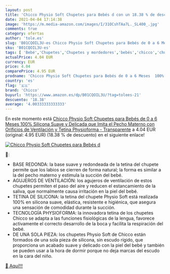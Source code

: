 ```yaml
---
layout: post
title: 'Chicco Physio Soft Chupetes para Bebés d con un 18.38 % de descuento'
date: 2021-04-04 17:14:38
image: 'https://m.media-amazon.com/images/I/31OCshTAa7L._SL400_.jpg'
comments: true
category: ofertas
author: 'tole.es'
slug: 'B01CQOIL3U-es Chicco Physio Soft Chupetes para Bebés de 0 a 6 Meses 100%...'
sku: 'B01CQOIL3U-es'
tags: [ 'Bebé','Chupetes','Chupetes y mordedores','bebés','chicco','chupetes', ]
actualPrice: 4.04 EUR
currency: EUR
price: 4.04
comparePrice: 4.95 EUR
prodname: 'Chicco Physio Soft Chupetes para Bebés de 0 a 6 Meses  100% Silicona Suave y Delicada que Imita el Pecho Materno  con Orificios de Ventilación y Tetina Physioforma - Transparente'
country: 'es'
flag: '🇪🇸'
brand: 'Chicco'
buyurl: 'https://www.amazon.es/dp/B01CQOIL3U/?tag=tolees-21'
descuento: '18.38'
average: '4.00333333333333'
---
```


En este momento está [Chicco Physio Soft Chupetes para Bebés de 0 a 6 Meses  100% Silicona Suave y Delicada que Imita el Pecho Materno  con Orificios de Ventilación y Tetina Physioforma - Transparente](https://www.amazon.es/dp/B01CQOIL3U/?tag=tolees-21) a 4.04 EUR (original: 4.95 EUR) (18.38 %  de descuento) en el siguiente enlace!

[![Chicco Physio Soft Chupetes para Bebés d](https://m.media-amazon.com/images/I/31OCshTAa7L._SL400_.jpg)](https://www.amazon.es/dp/B01CQOIL3U/?tag=tolees-21)

🔎:

- BASE REDONDA: la base suave y redondeada de la tetina del chupete permite que los labios se cierren de forma natural; la forma es similar a la del pecho materno y estimula la succión del bebé.
- AGUJEROS DE VENTILACIÓN: los agujeros de ventilación de estos chupetes permiten el paso del aire y reducen el estancamiento de la saliva, que normalmente causa irritación en la piel del bebé.
- TETINA DE SILICONA: la tetina del chupete Physio Soft está realizada 100% en silicona suave, elástica, resistente e higiénica, que asegura una sensación de comodidad durante la succión.
- TECNOLOGÍA PHYSIOFORMA: la innovadora tetina de los chupetes Chicco se adapta a las funciones fisiológicas de la lengua, favorece activamente el correcto desarrollo de la boca y facilita la respiración del bebé.
- DE UNA SOLA PIEZA: los chupetes Physio Soft de Chicco están formados de una sola pieza de silicona, sin escudo rígido, que proporciona un acabado suave y delicado con la piel del bebé y también se pueden usar a la hora de dormir porque no deja marcas del escudo en la cara del niño.

[🛒 Aquí!!!](https://www.amazon.es/dp/B01CQOIL3U/?tag=tolees-21)
